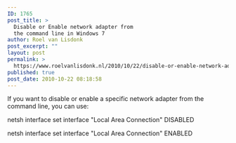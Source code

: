 ```yaml
---
ID: 1765
post_title: >
  Disable or Enable network adapter from
  the command line in Windows 7
author: Roel van Lisdonk
post_excerpt: ""
layout: post
permalink: >
  https://www.roelvanlisdonk.nl/2010/10/22/disable-or-enable-network-adapter-from-the-command-line-in-windows-7/
published: true
post_date: 2010-10-22 08:18:58
---
```

<p>If you want to disable or enable a specific network adapter from the command line, you can use:</p>  <p>netsh interface set interface &quot;Local Area Connection&quot; DISABLED</p>  <p>netsh interface set interface &quot;Local Area Connection&quot; ENABLED</p>